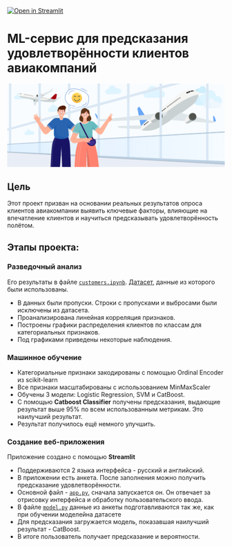 [![Open in Streamlit](https://static.streamlit.io/badges/streamlit_badge_black_white.svg)](https://airlines-customer-satisfaction.streamlit.app/)

# ML-сервис для предсказания удовлетворённости клиентов авиакомпаний

![Header image](https://github.com/dm1trykrylov/Airlines-Customer-satisfaction/blob/main/images/Airline-satisfaction-cover-1-1536x590.png)

## Цель
Этот проект призван на основании реальных результатов опроса клиентов авиакомпании выявить ключевые факторы, влияющие на впечатление клиентов и научиться предсказывать удовлетворённость полётом.

## Этапы проекта:

### Разведочный анализ
Его результаты в файле [`customers.ipynb`](customers.ipynb). [Датасет](datasets/clients.csv), данные из которого были использованы.
* В данных были пропуски. Строки с пропусками и выбросами были исключены из датасета.
* Проанализирована линейная корреляция признаков.
* Построены графики распределения клиентов по классам для категориальных признаков.
* Под графиками приведены некоторые наблюдения.

### Машинное обучение
* Категориальные признаки закодированы с помощью Ordinal Encoder из scikit-learn
* Все признаки масштабированы с использованием MinMaxScaler
* Обучены 3 модели: Logistic Regression, SVM и CatBoost.
* С помощью **Catboost Classifier** получены предсказания, выдающие результат выше 95% по всем использованным метрикам. Это наилучший результат.
* Результат получилось ещё немного улучшить.

### Создание веб-приложения 
Приложение создано с помощью **Streamlit**
* Поддерживаются 2 языка интерфейса - русский и английский.
* В приложении есть анкета. После заполнения можно получить предсказание удовлетворённости.
* Основной файл - [`app.py`](app.py), сначала запускается он. Он отвечает за отрисовку интерфейса и обработку пользовательского ввода.
* В файле [`model.py`](model.py) данные из анкеты подготавливаются так же, как при обучении моделейна датасете
* Для предсказания загружается модель, показавшая наилучший результат - CatBoost.
* В итоге пользователь получает предсказание и вероятности.
